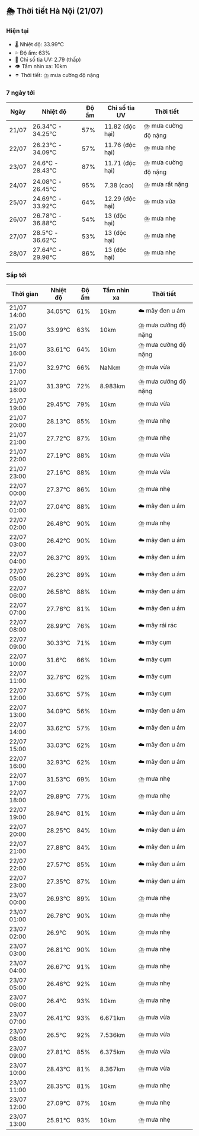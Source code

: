 ## 🌦️ Thời tiết Hà Nội (21/07)

### Hiện tại

- 🌡️ Nhiệt độ: 33.99℃
- 💦 Độ ẩm: 63%
- 🌟 Chỉ số tia UV: 2.79 (thấp)
- 👁️ Tầm nhìn xa: 10km
- ☂️ Thời tiết: ⛈️ mưa cường độ nặng

### 7 ngày tới

| Ngày | Nhiệt độ | Độ ẩm | Chỉ số tia UV | Thời tiết |
| --- | --- | --- | --- | --- |
| 21/07 | 26.34℃ - 34.25℃ | 57% | 11.82 (độc hại) | ⛈️ mưa cường độ nặng |
| 22/07 | 26.23℃ - 34.09℃ | 57% | 11.76 (độc hại) | ⛈️ mưa nhẹ |
| 23/07 | 24.6℃ - 28.43℃ | 87% | 11.71 (độc hại) | ⛈️ mưa cường độ nặng |
| 24/07 | 24.08℃ - 26.45℃ | 95% | 7.38 (cao) | ⛈️ mưa rất nặng |
| 25/07 | 24.69℃ - 33.92℃ | 64% | 12.29 (độc hại) | ⛈️ mưa vừa |
| 26/07 | 26.78℃ - 36.88℃ | 54% | 13 (độc hại) | ⛈️ mưa nhẹ |
| 27/07 | 28.5℃ - 36.62℃ | 53% | 13 (độc hại) | ⛈️ mưa nhẹ |
| 28/07 | 27.64℃ - 29.98℃ | 86% | 13 (độc hại) | ⛈️ mưa nhẹ |

### Sắp tới

| Thời gian | Nhiệt độ | Độ ẩm | Tầm nhìn xa | Thời tiết |
| --- | --- | --- | --- | --- |
| 21/07 14:00 | 34.05℃ | 61% | 10km | ☁️ mây đen u ám |
| 21/07 15:00 | 33.99℃ | 63% | 10km | ⛈️ mưa cường độ nặng |
| 21/07 16:00 | 33.61℃ | 64% | 10km | ⛈️ mưa cường độ nặng |
| 21/07 17:00 | 32.97℃ | 66% | NaNkm | ⛈️ mưa vừa |
| 21/07 18:00 | 31.39℃ | 72% | 8.983km | ⛈️ mưa cường độ nặng |
| 21/07 19:00 | 29.45℃ | 79% | 10km | ⛈️ mưa vừa |
| 21/07 20:00 | 28.13℃ | 85% | 10km | ⛈️ mưa nhẹ |
| 21/07 21:00 | 27.72℃ | 87% | 10km | ⛈️ mưa nhẹ |
| 21/07 22:00 | 27.19℃ | 88% | 10km | ⛈️ mưa vừa |
| 21/07 23:00 | 27.16℃ | 88% | 10km | ⛈️ mưa vừa |
| 22/07 00:00 | 27.37℃ | 86% | 10km | ⛈️ mưa nhẹ |
| 22/07 01:00 | 27.04℃ | 88% | 10km | ☁️ mây đen u ám |
| 22/07 02:00 | 26.48℃ | 90% | 10km | ⛈️ mưa nhẹ |
| 22/07 03:00 | 26.42℃ | 90% | 10km | ☁️ mây đen u ám |
| 22/07 04:00 | 26.37℃ | 89% | 10km | ☁️ mây đen u ám |
| 22/07 05:00 | 26.23℃ | 89% | 10km | ☁️ mây đen u ám |
| 22/07 06:00 | 26.58℃ | 88% | 10km | ☁️ mây đen u ám |
| 22/07 07:00 | 27.76℃ | 81% | 10km | ☁️ mây đen u ám |
| 22/07 08:00 | 28.99℃ | 76% | 10km | ☁️ mây rải rác |
| 22/07 09:00 | 30.33℃ | 71% | 10km | ☁️ mây cụm |
| 22/07 10:00 | 31.6℃ | 66% | 10km | ☁️ mây cụm |
| 22/07 11:00 | 32.76℃ | 62% | 10km | ☁️ mây cụm |
| 22/07 12:00 | 33.66℃ | 57% | 10km | ☁️ mây cụm |
| 22/07 13:00 | 34.09℃ | 56% | 10km | ☁️ mây đen u ám |
| 22/07 14:00 | 33.62℃ | 57% | 10km | ☁️ mây đen u ám |
| 22/07 15:00 | 33.03℃ | 62% | 10km | ☁️ mây đen u ám |
| 22/07 16:00 | 32.93℃ | 62% | 10km | ☁️ mây đen u ám |
| 22/07 17:00 | 31.53℃ | 69% | 10km | ⛈️ mưa nhẹ |
| 22/07 18:00 | 29.89℃ | 77% | 10km | ⛈️ mưa nhẹ |
| 22/07 19:00 | 28.94℃ | 81% | 10km | ☁️ mây đen u ám |
| 22/07 20:00 | 28.25℃ | 84% | 10km | ☁️ mây đen u ám |
| 22/07 21:00 | 27.88℃ | 84% | 10km | ☁️ mây đen u ám |
| 22/07 22:00 | 27.57℃ | 85% | 10km | ☁️ mây đen u ám |
| 22/07 23:00 | 27.35℃ | 87% | 10km | ☁️ mây đen u ám |
| 23/07 00:00 | 26.93℃ | 89% | 10km | ⛈️ mưa nhẹ |
| 23/07 01:00 | 26.78℃ | 90% | 10km | ⛈️ mưa nhẹ |
| 23/07 02:00 | 26.9℃ | 90% | 10km | ⛈️ mưa nhẹ |
| 23/07 03:00 | 26.81℃ | 90% | 10km | ⛈️ mưa nhẹ |
| 23/07 04:00 | 26.67℃ | 91% | 10km | ⛈️ mưa nhẹ |
| 23/07 05:00 | 26.46℃ | 92% | 10km | ⛈️ mưa nhẹ |
| 23/07 06:00 | 26.4℃ | 93% | 10km | ⛈️ mưa nhẹ |
| 23/07 07:00 | 26.41℃ | 93% | 6.671km | ⛈️ mưa vừa |
| 23/07 08:00 | 26.5℃ | 92% | 7.536km | ⛈️ mưa vừa |
| 23/07 09:00 | 27.81℃ | 85% | 6.375km | ⛈️ mưa vừa |
| 23/07 10:00 | 28.43℃ | 81% | 8.367km | ⛈️ mưa vừa |
| 23/07 11:00 | 28.35℃ | 81% | 10km | ⛈️ mưa nhẹ |
| 23/07 12:00 | 27.09℃ | 87% | 10km | ⛈️ mưa nhẹ |
| 23/07 13:00 | 25.91℃ | 93% | 10km | ⛈️ mưa nhẹ |
